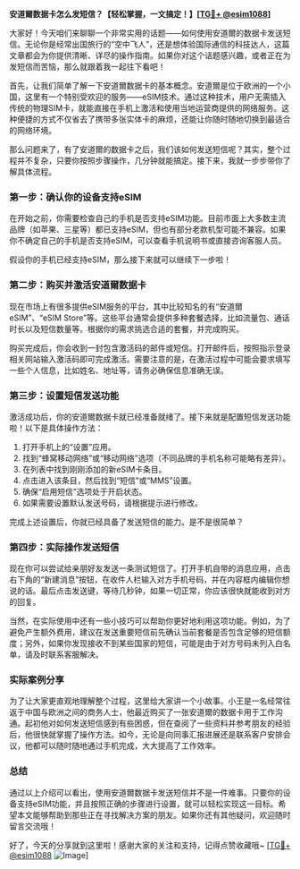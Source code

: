 **安道爾数据卡怎么发短信？【轻松掌握，一文搞定！】[[TG💪+ @esim1088](https://t.me/s/esim1088)]**

大家好！今天咱们来聊聊一个非常实用的话题——如何使用安道爾的数据卡发送短信。无论你是经常出国旅行的“空中飞人”，还是想体验国际通信的科技达人，这篇文章都会为你提供清晰、详尽的操作指南。如果你对这个话题感兴趣，或者正在为发短信而苦恼，那么就跟着我一起往下看吧！

首先，让我们简单了解一下安道爾数据卡的基本概念。安道爾是位于欧洲的一个小国，这里有一个特别受欢迎的服务——eSIM技术。通过这种技术，用户无需插入传统的物理SIM卡，就能直接在手机上激活和使用当地运营商提供的网络服务。这种便捷的方式不仅省去了携带多张实体卡的麻烦，还能让你随时随地切换到最适合的网络环境。

那么问题来了，有了安道爾的数据卡之后，我们该如何发送短信呢？其实，整个过程并不复杂，只要你按照步骤操作，几分钟就能搞定。接下来，我就一步步带你了解具体流程。

### 第一步：确认你的设备支持eSIM

在开始之前，你需要检查自己的手机是否支持eSIM功能。目前市面上大多数主流品牌（如苹果、三星等）都已支持eSIM，但也有部分老款机型可能不兼容。如果你不确定自己的手机是否支持eSIM，可以查看手机说明书或直接咨询客服人员。

假设你的手机已经支持eSIM，那么接下来就可以继续下一步啦！

### 第二步：购买并激活安道爾数据卡

现在市场上有很多提供eSIM服务的平台，其中比较知名的有“安道爾 eSIM”、“eSIM Store”等。这些平台通常会提供多种套餐选择，比如流量包、通话时长以及短信数量等。根据你的需求挑选合适的套餐，并完成购买。

购买完成后，你会收到一封包含激活码的邮件或短信。打开邮件后，按照指示登录相关网站输入激活码即可完成激活。需要注意的是，在激活过程中可能会要求填写一些个人信息，比如姓名、地址等，请务必确保信息准确无误。

### 第三步：设置短信发送功能

激活成功后，你的安道爾数据卡就已经准备就绪了。接下来就是配置短信发送功能啦！以下是具体操作方法：

1. 打开手机上的“设置”应用。
2. 找到“蜂窝移动网络”或“移动网络”选项（不同品牌的手机名称可能略有差异）。
3. 在列表中找到刚刚添加的新eSIM卡条目。
4. 点击进入该条目，然后找到“短信”或“MMS”设置。
5. 确保“启用短信”选项处于开启状态。
6. 如果需要设置默认发送号码，请根据提示进行修改。

完成上述设置后，你就已经具备了发送短信的能力。是不是很简单？

### 第四步：实际操作发送短信

现在你可以尝试给亲朋好友发送一条测试短信了。打开手机自带的消息应用，点击右下角的“新建消息”按钮，在收件人栏输入对方手机号码，并在内容框内编辑你想说的话。最后点击发送键，等待几秒钟，如果一切正常，你应该很快就能收到对方的回复。

当然，在实际使用中还有一些小技巧可以帮助你更好地利用这项功能。例如，为了避免产生额外费用，建议在发送重要短信前先确认当前套餐是否包含足够的短信额度；另外，如果你发现接收不到某些国家的短信，可能是由于对方号码未列入白名单，请及时联系客服解决。

### 实际案例分享

为了让大家更直观地理解整个过程，这里给大家讲一个小故事。小王是一名经常往返于中国与欧洲之间的商务人士，他最近购买了一张安道爾的数据卡用于工作沟通。起初他对如何发送短信感到有些困惑，但在查阅了一些资料并参考朋友的经验后，他很快就掌握了操作方法。如今，无论是向同事汇报进展还是联系客户安排会议，他都可以随时随地通过手机完成，大大提高了工作效率。

### 总结

通过以上介绍可以看出，使用安道爾数据卡发送短信并不是一件难事。只要你的设备支持eSIM功能，并且按照正确的步骤进行设置，就可以轻松实现这一目标。希望本文能够帮助到那些正在寻找解决方案的朋友。如果你还有其他疑问，欢迎随时留言交流哦！

好了，今天的分享就到这里啦！感谢大家的关注和支持，记得点赞收藏哦~ [[TG💪+ @esim1088](https://t.me/s/esim1088) ![Image](https://i.postimg.cc/4NQfJmqS/Snipaste-2025-05-13-00-14-12.png)]